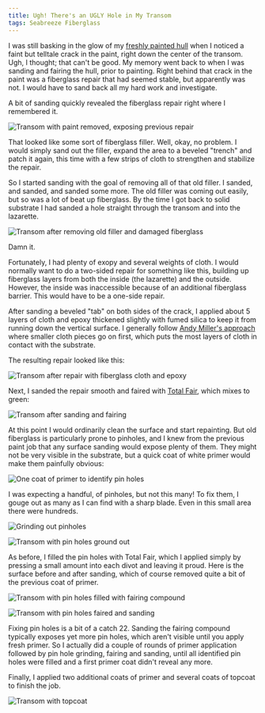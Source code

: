 ```yaml
---
title: Ugh! There's an UGLY Hole in My Transom
tags: Seabreeze Fiberglass
---
```


I was still basking in the glow of my [freshly painted hull][hull-repaint]
when I noticed a faint but telltale crack in the paint, right down
the center of the transom. Ugh, I thought; that can't be good.
My memory went back to when I was sanding and fairing the hull, prior
to painting. Right behind that crack in the paint was a fiberglass
repair that had seemed stable, but apparently was not. I would have
to sand back all my hard work and investigate.

A bit of sanding quickly revealed the fiberglass repair right where I
remembered it.  

![Transom with paint removed, exposing previous repair](images/transom-patch/pre-sanding-web.jpg
"Transom with the new paint job sanded off. The previous repair is clearly visible")

That looked like some sort of fiberglass filler. Well, okay, no problem.
I would simply sand out the filler, expand the area to a beveled "trench" and patch it again,
this time with a few strips of cloth to strengthen and stabilize the repair.

So I started sanding with the goal of removing all of that old filler. I sanded, and sanded,
and sanded some more. The old filler was coming out easily, but so was a lot of beat up
fiberglass. By the time I got back to solid substrate I had sanded a hole straight
through the transom and into the lazarette.

![Transom after removing old filler and damaged fiberglass](images/transom-patch/post-sanding-web.jpg
"After sanding out the old filler and damaged fiberglass, I was left with a creepy looking hole into the lazarette")

Damn it.

Fortunately, I had plenty of exopy and several weights of cloth. I would
normally want to do a two-sided repair for something like this, building up fiberglass layers from both
the inside (the lazarette) and the outside. However, the inside was inaccessible because of an additional
fiberglass barrier. This would have to be a one-side repair.

After sanding a beveled "tab" on both sides of the crack, I applied about 5 layers of cloth and epoxy thickened
slightly with fumed silica to keep it from running down the vertical surface. I generally follow
[Andy Miller's approach][andy] where smaller cloth pieces go on first, which
puts the most layers of cloth in contact with the substrate.

The resulting repair looked like this:

![Transom after repair with fiberglass cloth and epoxy](images/transom-patch/new-fiberglass-web.jpg
"This repair consists of about five layers of cloth and epoxy resin, thickened slightly with fumed silica")

Next, I sanded the repair smooth and faired with [Total Fair][totalfair], which mixes to green:

![Transom after sanding and fairing](images/transom-patch/sanded-and-faired-web.jpg
"Repair after sanding and fairing")

At this point I would ordinarily clean the surface and start repainting. But old fiberglass is particularly
prone to pinholes, and I knew from the previous paint job that any surface sanding would expose
plenty of them. They might not be very visible in the substrate, but a quick coat of white primer
would make them painfully obvious: 

![One coat of primer to identify pin holes](images/transom-patch/one-coat-primer-web.jpg
"A coat of white, two-part primer is a quick way to find pin holes")

I was expecting a handful, of pinholes, but not this many! To fix them, I gouge out as many as
I can find with a sharp blade. Even in this small area there were hundreds.

![Grinding out pinholes](images/transom-patch/fixing-pinholes-web.jpg
"Paint scrapers are great for grinding out pin holes")

![Transom with pin holes ground out](images/transom-patch/fixing-pinholes2-web.jpg
"There were a lot of pin holes!")

As before, I filled the pin holes with Total Fair, which I applied simply by pressing a small
amount into each divot and leaving it proud. Here is the surface before and after sanding,
which of course removed quite a bit of the previous coat of primer.

![Transom with pin holes filled with fairing compound](images/transom-patch/filling-pinholes-web.jpg
"Here it is with all those hundreds of holes filled with dabs of fairing compound, using my finger to press them firmly into each hole")

![Transom with pin holes faired and sanding](images/transom-patch/faired-pinholes-web.jpg
"And again after another round of sanding")

Fixing pin holes is a bit of a catch 22. Sanding the fairing compound typically exposes yet more pin holes,
which aren't visible until you apply fresh primer. So I actually did a couple of rounds of primer application
followed by pin hole grinding, fairing and sanding, until all identified pin holes were filled
and a first primer coat didn't reveal any more.

Finally, I applied two additional coats of primer and several coats of topcoat to finish the job.


![Transom with topcoat](images/transom-patch/repainted-web.jpg
"Repainted and good as before... hopefully a bit better")

[hull-repaint]: /projects/hull/2020-07-01-overview.html
[andy]: https://www.youtube.com/watch?v=4XoeGV2KhGc
[totalfair]: https://www.totalboat.com/product/totalfair/
